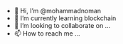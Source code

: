 - 👋 Hi, I’m @mohammadnoman
- 🌱 I’m currently learning blockchain
- 💞️ I’m looking to collaborate on ...
- 📫 How to reach me ...
<!---
mohammadnoman07/mohammadnoman07 is a ✨ special ✨ repository because its `README.md` (this file) appears on your GitHub profile.
You can click the Preview link to take a look at your changes.
--->
